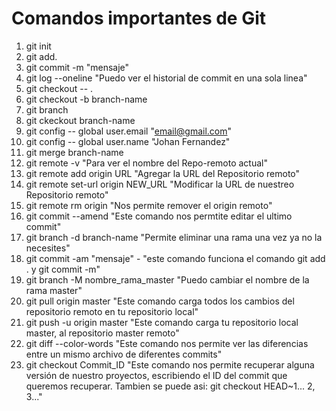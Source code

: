 # Comandos importantes de Git

1. git init
2. git add. 
3. git commit -m "mensaje"
4. git log --oneline "Puedo ver el historial de commit en una sola linea" 
5. git checkout -- .
6. git checkout -b branch-name
7. git branch
8. git ckeckout branch-name
9. git config -- global user.email "email@gmail.com"
10. git config -- global user.name "Johan Fernandez"
11. git merge branch-name
12. git remote -v  "Para ver el nombre del Repo-remoto actual"
13. git remote add origin URL "Agregar la URL del Repositorio remoto"
14. git remote set-url origin NEW_URL "Modificar la URL de nuestreo Repositorio remoto"
15. git remote rm origin "Nos permite remover el origin remoto"
16. git commit --amend "Este comando nos permtite editar el ultimo commit"
17. git branch -d branch-name "Permite eliminar una rama una vez ya no la necesites"
18. git commit -am "mensaje" - "este comando funciona el comando git add . y git commit -m"
19. git branch -M nombre_rama_master "Puedo cambiar el nombre de la rama master"
20. git pull origin master "Este comando carga todos los cambios del repositorio remoto en tu repositorio local"
21. git push -u origin master "Este comando carga tu repositorio local master, al repositorio master remoto"
22. git diff --color-words "Este comando nos permite ver las diferencias entre un mismo archivo de diferentes commits"
23. git checkout Commit_ID "Este comando nos permite recuperar alguna versión de nuestro proyectos, escribiendo el ID del commit que queremos recuperar. Tambien se puede asi: git checkout HEAD~1... 2, 3..."